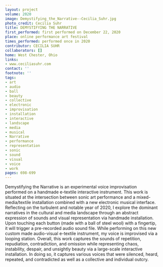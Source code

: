 ```yaml
---
layout: project
volume: 2020
image: Demystifying_the_Narrative--Cecilia_Suhr.jpg
photo_credit: Cecilia Suhr
title: DEMYSTIFYING THE NARRATIVE
first_performed: first performed on December 22, 2020
place: online performance art festival
times_performed: performed once in 2020
contributor: CECILIA SUHR
collaborators: []
home: West Chester, Ohio
links:
- www.ceciliasuhr.com
contact: ''
footnote: ''
tags:
- art
- audio
- ball
- beauty
- collective
- electronic
- improvisation
- installation
- interactive
- landscape
- media
- musical
- Narrative
- performance
- representation
- sonic
- sound
- visual
- voice
- work
pages: 698-699
---
```



Demystifying the Narrative is an experimental voice improvisation performed on a handmade e-textile interactive instrument.  This work is situated at the intersection between sonic art performance and a mixed-media/textile installation combined with a new electronic musical interface. Reflecting on the turbulent and notable year of 2020, I explore the dominant narratives in the cultural and media landscape through an abstract expression of sounds and visual representation via handmade installation. Upon touching each button (made with a ball of steel wool) with a fingertip, it will trigger a pre-recorded audio sound file.  While performing on this new custom made audio-visual e-textile instrument, my voice is improvised via a looping station. Overall, this work captures the sounds of repetition, repudiation, contradiction, and omission while representing chaos, instability, despair, and unsightly beauty via a large-scale interactive installation. In doing so, it captures various voices that were silenced, heard, repeated, and contradicted as well as a collective and individual outcry.
